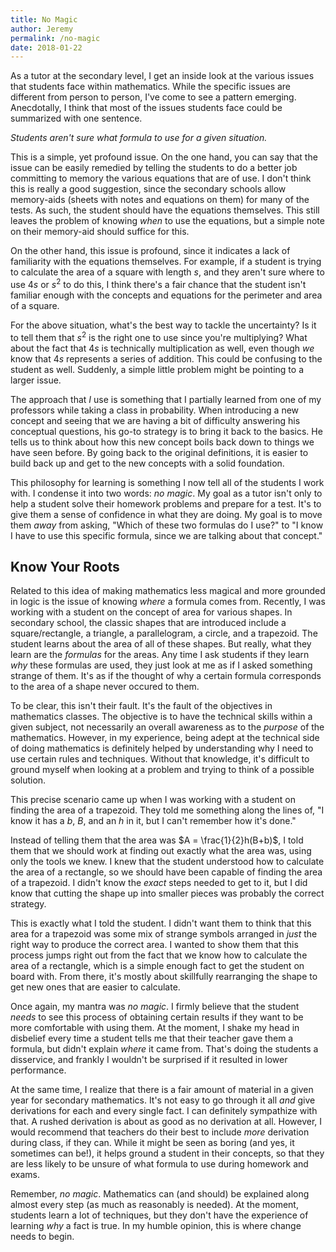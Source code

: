```yaml
---
title: No Magic
author: Jeremy
permalink: /no-magic
date: 2018-01-22
---
```


As a tutor at the secondary level, I get an inside look at the various issues that students face within mathematics. While the specific issues are different from person to person, I've come to see a pattern emerging. Anecdotally, I think that most of the issues students face could be summarized with one sentence.

*Students aren't sure what formula to use for a given situation.*

This is a simple, yet profound issue. On the one hand, you can say that the issue can be easily remedied by telling the students to do a better job committing to memory the various equations that are of use. I don't think this is really a good suggestion, since the secondary schools allow memory-aids (sheets with notes and equations on them) for many of the tests. As such, the student should have the equations themselves. This still leaves the problem of knowing *when* to use the equations, but a simple note on their memory-aid should suffice for this.

On the other hand, this issue is profound, since it indicates a lack of familiarity with the equations themselves. For example, if a student is trying to calculate the area of a square with length $s$, and they aren't sure where to use $4s$ or $s^2$ to do this, I think there's a fair chance that the student isn't familiar enough with the concepts and equations for the perimeter and area of a square.

For the above situation, what's the best way to tackle the uncertainty? Is it to tell them that $s^2$ is the right one to use since you're multiplying? What about the fact that $4s$ is technically multiplication as well, even though *we* know that $4s$ represents a series of addition. This could be confusing to the student as well. Suddenly, a simple little problem might be pointing to a larger issue.

The approach that *I* use is something that I partially learned from one of my professors while taking a class in probability. When introducing a new concept and seeing that we are having a bit of difficulty answering his conceptual questions, his go-to strategy is to bring it back to the basics. He tells us to think about how this new concept boils back down to things we have seen before. By going back to the original definitions, it is easier to build back up and get to the new concepts with a solid foundation.

This philosophy for learning is something I now tell all of the students I work with. I condense it into two words: *no magic*. My goal as a tutor isn't only to help a student solve their homework problems and prepare for a test. It's to give them a sense of confidence in what they are doing. My goal is to move them *away* from asking, "Which of these two formulas do I use?" to "I know I have to use this specific formula, since we are talking about that concept."

## Know Your Roots

Related to this idea of making mathematics less magical and more grounded in logic is the issue of knowing *where* a formula comes from. Recently, I was working with a student on the concept of area for various shapes. In secondary school, the classic shapes that are introduced include a square/rectangle, a triangle, a parallelogram, a circle, and a trapezoid. The student learns about the area of all of these shapes. But really, what they learn are the *formulas* for the areas. Any time I ask students if they learn *why* these formulas are used, they just look at me as if I asked something strange of them. It's as if the thought of why a certain formula corresponds to the area of a shape never occured to them.

To be clear, this isn't their fault. It's the fault of the objectives in mathematics classes. The objective is to have the technical skills within a given subject, not necessarily an overall awareness as to the *purpose* of the mathematics. However, in my experience, being adept at the technical side of doing mathematics is definitely helped by understanding why I need to use certain rules and techniques. Without that knowledge, it's difficult to ground myself when looking at a problem and trying to think of a possible solution.

This precise scenario came up when I was working with a student on finding the area of a trapezoid. They told me something along the lines of, "I know it has a $b$, $B$, and an $h$ in it, but I can't remember how it's done."

Instead of telling them that the area was $A = \frac{1}{2}h(B+b)$, I told them that we should work at finding out exactly what the area was, using only the tools we knew. I knew that the student understood how to calculate the area of a rectangle, so we should have been capable of finding the area of a trapezoid. I didn't know the *exact* steps needed to get to it, but I did know that cutting the shape up into smaller pieces was probably the correct strategy.

This is exactly what I told the student. I didn't want them to think that this area for a trapezoid was some mix of strange symbols arranged in *just* the right way to produce the correct area. I wanted to show them that this process jumps right out from the fact that we know how to calculate the area of a rectangle, which is a simple enough fact to get the student on board with. From there, it's mostly about skillfully rearranging the shape to get new ones that are easier to calculate.

Once again, my mantra was *no magic*. I firmly believe that the student *needs* to see this process of obtaining certain results if they want to be more comfortable with using them. At the moment, I shake my head in disbelief every time a student tells me that their teacher gave them a formula, but didn't explain *where* it came from. That's doing the students a disservice, and frankly I wouldn't be surprised if it resulted in lower performance.

At the same time, I realize that there is a fair amount of material in a given year for secondary mathematics. It's not easy to go through it all *and* give derivations for each and every single fact. I can definitely sympathize with that. A rushed derivation is about as good as no derivation at all. However, I would recommend that teachers do their best to include *more* derivation during class, if they can. While it might be seen as boring (and yes, it sometimes can be!), it helps ground a student in their concepts, so that they are less likely to be unsure of what formula to use during homework and exams.

Remember, *no magic*. Mathematics can (and should) be explained along almost every step (as much as reasonably is needed). At the moment, students learn a lot of techniques, but they don't have the experience of learning *why* a fact is true. In my humble opinion, this is where change needs to begin.